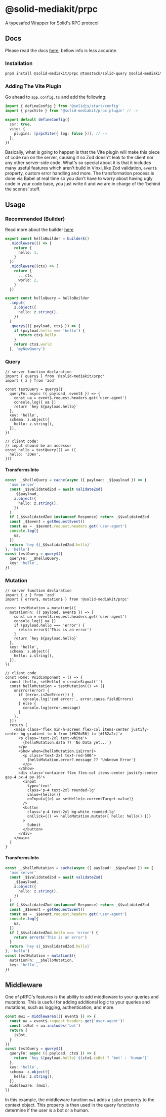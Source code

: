 # @solid-mediakit/prpc

A typesafed Wrapper for Solid's RPC protocol

## Docs

Please read the docs [here](https://mediakit-taupe.vercel.app/prpc/install), bellow info is less accurate.

### Installation

```bash
pnpm install @solid-mediakit/prpc @tanstack/solid-query @solid-mediakit/prpc-plugin
```

### Adding The Vite Plugin

Go ahead to `app.config.ts` and add the following:

```ts
import { defineConfig } from '@solidjs/start/config'
import { prpcVite } from '@solid-mediakit/prpc-plugin' // ->

export default defineConfig({
  ssr: true,
  vite: {
    plugins: [prpcVite({ log: false })], // ->
  },
})
```

Basically, what is going to happen is that the Vite plugin will make this piece of code run on the server, causing it so Zod doesn't leak to the client nor any other server-side code. What's so special about it is that it includes many useful features which aren't build in Vinxi, like Zod validation, `event$` property, custom error handling and more. The transformation process is done via Babel at real time so you don't have to worry about having ugly code in your code base, you just write it and we are in charge of the 'behind the scenes' stuff.

## Usage

### Recommended (Builder)

Read more about the builder [here](https://mediakit-taupe.vercel.app/prpc/builder)

```ts
export const helloBuilder = builder$()
  .middleware(() => {
    return {
      hello: 1,
    }
  })
  .middleware((ctx) => {
    return {
      ...ctx,
      world: 2,
    }
  })

export const helloQuery = helloBuilder
  .input(
    z.object({
      hello: z.string(),
    })
  )
  .query$(({ payload, ctx$ }) => {
    if (payload.hello === 'hello') {
      return ctx$.hello
    }
    return ctx$.world
  }, 'myNewQuery')
```

### Query

```tsx
// server function declaration
import { query$ } from '@solid-mediakit/prpc'
import { z } from 'zod'

const testQuery = query$({
  queryFn: async ({ payload, event$ }) => {
    const ua = event$.request.headers.get('user-agent')
    console.log({ ua })
    return `hey ${payload.hello}`
  },
  key: 'hello',
  schema: z.object({
    hello: z.string(),
  }),
})

// client code:
// input should be an accessor
const hello = testQuery(() => ({
  hello: 'JDev',
}))
```

#### Transforms Into

```ts
const __$helloQuery = cache(async ({ payload: _$$payload }) => {
  'use server'
  const _$$validatedZod = await validateZod(
    _$$payload,
    z.object({
      hello: z.string(),
    })
  )
  if (_$$validatedZod instanceof Response) return _$$validatedZod
  const _$$event = getRequestEvent()
  const ua = _$$event.request.headers.get('user-agent')
  console.log({
    ua,
  })
  return `hey ${_$$validatedZod.hello}`
}, 'hello')
const testQuery = query$({
  queryFn: __$helloQuery,
  key: 'hello',
})
```

### Mutation

```tsx
// server function declaration
import { z } from 'zod'
import { error$, mutation$ } from '@solid-mediakit/prpc'

const testMutation = mutation$({
  mutationFn: ({ payload, event$ }) => {
    const ua = event$.request.headers.get('user-agent')
    console.log({ ua })
    if (payload.hello === 'error') {
      return error$('This is an error')
    }
    return `hey ${payload.hello}`
  },
  key: 'hello',
  schema: z.object({
    hello: z.string(),
  }),
})

// client code
const Home: VoidComponent = () => {
  const [hello, setHello] = createSignal('')
  const helloMutation = testMutation(() => ({
    onError(error) {
      if (error.isZodError()) {
        console.log('zod error:', error.cause.fieldErrors)
      } else {
        console.log(error.message)
      }
    },
  }))
  return (
    <main class='flex min-h-screen flex-col items-center justify-center bg-gradient-to-b from-[#026d56] to-[#152a2c]'>
      <p class='text-2xl text-white'>
        {helloMutation.data ?? 'No Data yet...'}
      </p>
      <Show when={helloMutation.isError}>
        <p class='text-2xl text-red-500'>
          {helloMutation.error?.message ?? 'Unknown Error'}
        </p>
      </Show>
      <div class='container flex flex-col items-center justify-center gap-4 px-4 py-16'>
        <input
          type='text'
          class='p-4 text-2xl rounded-lg'
          value={hello()}
          onInput={(e) => setHello(e.currentTarget.value)}
        />
        <button
          class='p-4 text-2xl bg-white rounded-lg'
          onClick={() => helloMutation.mutate({ hello: hello() })}
        >
          Submit
        </button>
      </div>
    </main>
  )
}
```

#### Transforms Into

```ts
const __$helloMutation = cache(async ({ payload: _$$payload }) => {
  'use server'
  const _$$validatedZod = await validateZod(
    _$$payload,
    z.object({
      hello: z.string(),
    })
  )
  if (_$$validatedZod instanceof Response) return _$$validatedZod
  const _$$event = getRequestEvent()
  const ua = _$$event.request.headers.get('user-agent')
  console.log({
    ua,
  })
  if (_$$validatedZod.hello === 'error') {
    return error$('This is an error')
  }
  return `hey ${_$$validatedZod.hello}`
}, 'hello')
const testMutation = mutation$({
  mutationFn: __$helloMutation,
  key: 'hello',
})
```

## Middleware

One of pRPC's features is the ability to add middleware to your queries and mutations. This is useful for adding additional logic to your queries and mutations, such as logging, authentication, and more.

```ts
const mw1 = middleware$(({ event$ }) => {
  const ua = event$.request.headers.get('user-agent')!
  const isBot = ua.includes('bot')
  return {
    isBot,
  }
})
const testQuery = query$({
  queryFn: async ({ payload, ctx$ }) => {
    return `hey ${payload.hello} ${ctx$.isBot ? 'bot' : 'human'}`
  },
  key: 'hello',
  schema: z.object({
    hello: z.string(),
  }),
  middleware: [mw1],
})
```

In this example, the middleware function `mw1` adds a `isBot` property to the context object. This property is then used in the query function to determine if the user is a bot or a human.
